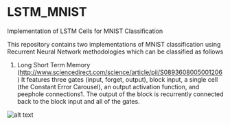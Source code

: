 # LSTM_MNIST
Implementation of LSTM Cells for MNIST Classification


This repository contains two implementations of MNIST classification using Recurrent Neural Network methodologies which can be classified as follows
1. Long Short Term Memory (http://www.sciencedirect.com/science/article/pii/S0893608005001206)
It features three gates (input, forget, output), block
input, a single cell (the Constant Error Carousel), an output
activation function, and peephole connections1. The output of
the block is recurrently connected back to the block input and
all of the gates.

![alt text](http://url/to/)

